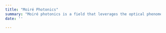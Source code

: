 ```yaml
---
title: "Moiré Photonics"
summary: "Moiré photonics is a field that leverages the optical phenomenon known as the moiré effect, which occurs when two periodic patterns are overlaid on top of each other, creating a new pattern with a larger periodicity. In our research, we are pioneering the study of twisted bilayer photonic crystals (TBPCs), focusing on the intriguing phenomena that emerge from their structural configuration. Our work encompasses the development of a theoretical model to decipher the coupling mechanisms within TBPCs, leading to the discovery of photonic flat bands and the generation of optical vortices."
date: ''

---
```

